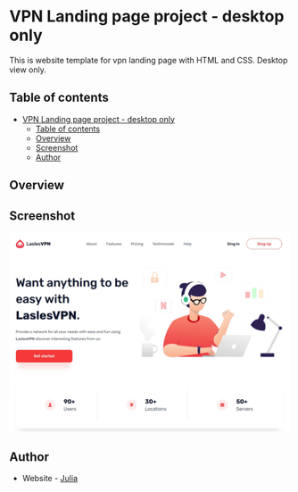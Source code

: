 # VPN Landing page project - desktop only

This is website template for vpn landing page with HTML and CSS. Desktop view only.

## Table of contents

- [VPN Landing page project - desktop only](#vpn-landing-page-project---desktop-only)
  - [Table of contents](#table-of-contents)
  - [Overview](#overview)
  - [Screenshot](#screenshot)
  - [Author](#author)

## Overview

## Screenshot

![](./screenshot/screenshot.jpg)

## Author

- Website - [Julia](https://codepen.io/yulich)
